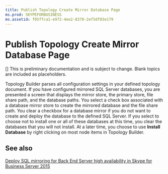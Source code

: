 ```yaml
---
title: Publish Topology Create Mirror Database Page
ms.prod: SKYPEFORBUSINESS
ms.assetid: f05ffca1-e972-4ee2-8370-2ef5df03e179
---
```



# Publish Topology Create Mirror Database Page
[]
This is preliminary documentation and is subject to change. Blank topics are included as placeholders.
  
    
    

Topology Builder parses all configuration settings in your defined topology document. If you have configured mirrored SQL Server databases, you are presented a screen that displays the mirror store, the primary store, file share path, and the database paths. You select a check box associated with a database mirror store to create the mirrored database and the file share path. You clear a checkbox for a database mirror if you do not want to create and deploy the database to the defined SQL Server.
 If you select to choose not to install one or all of these databases at this time, you clear the databases that you will not install. At a later time, you choose to use **Install Database** by right clicking on most node items in Topology Builder.
  
    
    


## See also


#### 


  
    
    
 [Deploy SQL mirroring for Back End Server high availability in Skype for Business Server 2015](deploy-sql-mirroring-for-back-end-server-high-availability-in-skype-for-business.md)
